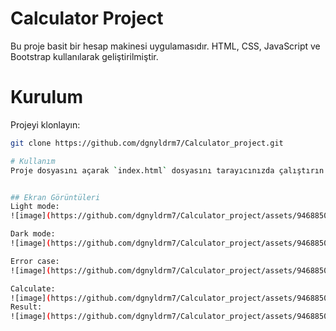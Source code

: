 # Calculator Project

Bu proje basit bir hesap makinesi uygulamasıdır. HTML, CSS, JavaScript ve Bootstrap kullanılarak geliştirilmiştir.

# Kurulum
Projeyi klonlayın:
```bash
git clone https://github.com/dgnyldrm7/Calculator_project.git

# Kullanım
Proje dosyasını açarak `index.html` dosyasını tarayıcınızda çalıştırın.


## Ekran Görüntüleri
Light mode: 
![image](https://github.com/dgnyldrm7/Calculator_project/assets/94688501/886ec812-73cc-4da8-ab83-e828cd5a4a5e)

Dark mode:
![image](https://github.com/dgnyldrm7/Calculator_project/assets/94688501/5255e0ad-d6d8-4bc6-a0de-d8f09e50ac6b)

Error case:
![image](https://github.com/dgnyldrm7/Calculator_project/assets/94688501/b0a0a250-fd2f-449c-93ac-71e5d66a216d)

Calculate:
![image](https://github.com/dgnyldrm7/Calculator_project/assets/94688501/a3667c7b-d190-4f8b-a69a-23f75885aabb)
Result:
![image](https://github.com/dgnyldrm7/Calculator_project/assets/94688501/820184d9-f37e-4bf1-9230-157f231bcf0f)

